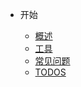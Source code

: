 - 开始

  - [概述](/README.md)
  - [工具](./tools/mac.md)
  - [常见问题](/usualQuestion.md)
  - [TODOS](/todo.md)
